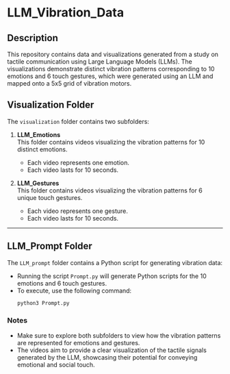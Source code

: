 # LLM_Vibration_Data

## Description

This repository contains data and visualizations generated from a study on tactile communication using Large Language Models (LLMs). The visualizations demonstrate distinct vibration patterns corresponding to 10 emotions and 6 touch gestures, which were generated using an LLM and mapped onto a 5x5 grid of vibration motors.

## Visualization Folder

The `visualization` folder contains two subfolders:

1. **LLM_Emotions**  
   This folder contains videos visualizing the vibration patterns for 10 distinct emotions.  
   - Each video represents one emotion.  
   - Each video lasts for 10 seconds.

2. **LLM_Gestures**  
   This folder contains videos visualizing the vibration patterns for 6 unique touch gestures.  
   - Each video represents one gesture.  
   - Each video lasts for 10 seconds.

---
## LLM_Prompt Folder

The `LLM_prompt` folder contains a Python script for generating vibration data:

- Running the script `Prompt.py` will generate Python scripts for the 10 emotions and 6 touch gestures.
- To execute, use the following command:
  ```bash
  python3 Prompt.py

### Notes
- Make sure to explore both subfolders to view how the vibration patterns are represented for emotions and gestures.
- The videos aim to provide a clear visualization of the tactile signals generated by the LLM, showcasing their potential for conveying emotional and social touch.

